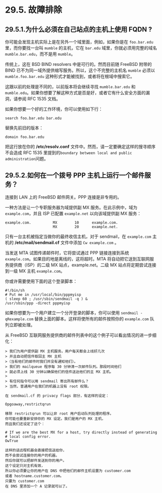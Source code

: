 # 29.5. 故障排除

## 29.5.1.为什么必须在自己站点的主机上使用 FQDN ?

你可能会发现主机实际上是在另外一个域里面，例如，如果你是在 `foo.bar.edu` 里，而你要找一台叫 `mumble` 的主机，它在 `bar.edu` 域里，你就必须用完整的域名 `mumble.bar.edu`，而不是用 `mumble`。

传统上，这在 BSD BIND resolvers 中是可行的。然而目前随 FreeBSD 附带的 BIND 已不为同一域外提供缩写服务。所以，这个不完整的主机名 `mumble` 必须以 `mumble.foo.bar.edu` 这种形式才能被找到，或者将在根域中搜索它。

这跟以前的处理是不同的，以前版本将会继续寻找 `mumble.bar.edu` 和 `mumble.edu`。如果你想要了解这种方式是否是好，或者它有什么安全方面的漏洞，请参阅 RFC 1535 文档。

如果你想要一个好的工作环境，你可以使用如下行：

```
search foo.bar.edu bar.edu
```

替换先前旧的版本：

```
domain foo.bar.edu
```

把这行放在你的 **/etc/resolv.conf** 文件中。然而，请一定要确定这样的搜寻顺序不会造成 RFC 1535 里提到的`boundary between local and public administration`问题。

## 29.5.2.如何在一个拨号 PPP 主机上运行一个邮件服务？

连接到 LAN 上的 FreeBSD 邮件网关。PPP 连接是非专用的。

一种方法是让一个专职服务器为域提供副 MX 服务。在此示例中，域为 `example.com`，并且 ISP 已配置 `example.net` 以向该域提供副 MX 服务：

```
example.com.          MX        10      example.com.
                      MX        20      example.net.
```

只有一台主机被指定当做你的最终收信主机，对于 sendmail，在 `example.com` 主机的 **/etc/mail/sendmail.cf** 文件中添加 `Cw example.com` 。

当发送 MTA 试图传递邮件时，它将尝试通过 PPP 链接连接到系统 `example.com`。如果目的地是离线的，这将超时。MTA 将自动把它送到互联网服务提供商（ISP）的二级 MX 站点，example.net。二级 MX 站点将定期尝试连接到一级 MX 主机 `example.com`。

你或许需要使用下面的这个登录脚本：

```
#!/bin/sh
# Put me in /usr/local/bin/pppmyisp
( sleep 60 ; /usr/sbin/sendmail -q ) &
/usr/sbin/ppp -direct pppmyisp
```

如果你想要为一个用户建立一个分开登录的脚本，你可以使用 `sendmail -qRexample.com` 替换上面的脚本。这样将使所有的邮件按照你的 `example.com` 队列立即被处理。

从 FreeBSD 互联网服务提供商的邮件列表中的这个例子可以看出情况的进一步细化：

```
> 我们为用户提供副 MX 主机服务。用户每天都会上线好几次
> 并且自动把信件取回主 MX 主机
>（当有他们的邮件时我们并没有通知他们）。
> 我们的 mailqueue 程序每 30 分钟清一次邮件队列。那段时间他们
> 就必须上线 30 分钟以确保他们的信件送达他们的主 MX 主机。
>
> 有任何指令可以用 sendmail 寄出所有邮件么？
> 当然，普通用户在我们的机器上没有 root 权限。

在 sendmail.cf 的 privacy flags 部分，有这样的设定：

Opgoaway,restrictqrun

移除 restrictqrun 可以让非 root 用户启动队列处理的程序。
你可能也要重新安排你的 MX 设定。我们是用户的 MX 主机，
而且我们还设定了这个：

# If we are the best MX for a host, try directly instead of generating 
# local config error.
OwTrue

这样的话远程机器会直接把信送给你，
而不会尝试连接你的用户的机器。
然后你就可以把邮件发送到你的用户。
这个设定只对主机有效，
所以你必须要让你的用户在 DNS 中把他们的邮件主机设置为 customer.com 
或者 hostname.customer.com。
只要为 customer.com 
在 DNS 里添加一个 A 记录就可以了。
```

